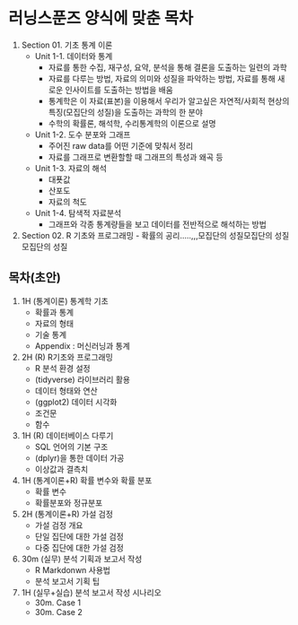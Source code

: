# 러닝스푼즈 양식에 맞춘 목차

1. Section 01. 기초 통계 이론
    - Unit 1-1. 데이터와 통계
        - 자료를 통한 수집, 재구성, 요약, 분석을 통해 결론을 도출하는 일련의 과학
        - 자료를 다루는 방법, 자료의 의미와 성질을 파악하는 방법, 자료를 통해 새로운 인사이트를 도출하는 방법을 배움
        - 통계학은 이 자료(표본)을 이용해서 우리가 알고싶은 자연적/사회적 현상의 특징(모집단의 성질)을 도출하는 과학의 한 분야
        - 수학의 확률론, 해석학, 수리통계학의 이론으로 설명
    - Unit 1-2. 도수 분포와 그래프
        - 주어진 raw data를 어떤 기준에 맞춰서 정리
        - 자료를 그래프로 변환할할 때 그래프의 특성과 왜곡 등
    - Unit 1-3. 자료의 해석
        - 대푯값
        - 산포도
        - 자료의 척도
    - Unit 1-4. 탐색적 자료분석
        - 그래프와 각종 통계량들을 보고 데이터를 전반적으로 해석하는 방법
2. Section 02. R 기초와 프로그래밍
        - 확률의 공리.....,,,모집단의 성질모집단의 성질모집단의 성질
   



## 목차(초안)
1. 1H (통계이론) 통계학 기초
    - 확률과 통계
    - 자료의 형태
    - 기술 통계
    - Appendix : 머신러닝과 통계
2. 2H (R) R기초와 프로그래밍
    - R 분석 환경 설정
    - (tidyverse) 라이브러리 활용
    - 데이터 형태와 연산
    - (ggplot2) 데이터 시각화
    - 조건문
    - 함수
3. 1H (R) 데이터베이스 다루기
    - SQL 언어의 기본 구조
    - (dplyr)을 통한 데이터 가공
    - 이상값과 결측치
4. 1H (통계이론+R) 확률 변수와 확률 분포 
    - 확률 변수
    - 확률분포와 정규분포
5. 2H (통계이론+R) 가설 검정
    - 가설 검정 개요
    - 단일 집단에 대한 가설 검정
    - 다중 집단에 대한 가설 검정
6. 30m (실무) 분석 기획과 보고서 작성
    - R Markdonwn 사용법
    - 분석 보고서 기획 팁
7. 1H (실무+실습) 분석 보고서 작성 시나리오
    - 30m. Case 1
    - 30m. Case 2
    
    
